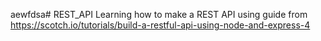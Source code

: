aewfdsa# REST_API
Learning how to make a REST API using guide from https://scotch.io/tutorials/build-a-restful-api-using-node-and-express-4

